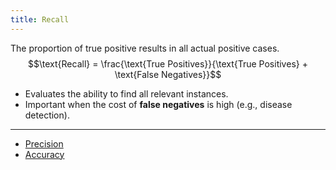 ```yaml
---
title: Recall
---
```


The proportion of true positive results in all actual positive cases.
$$\text{Recall} = \frac{\text{True Positives}}{\text{True Positives} + \text{False Negatives}}$$

- Evaluates the ability to find all relevant instances.
- Important when the cost of **false negatives** is high (e.g., disease detection).
---
- [Precision](/machine-learning-foundations/precision)
- [Accuracy](/machine-learning-foundations/accuracy)